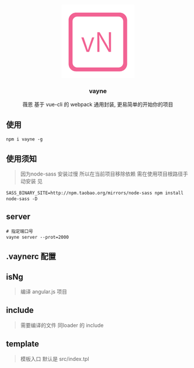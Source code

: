 <p align="center"><a href="https://github.com/xierenyuan/vayne/" target="_blank"><img src="./lib/config/vn.png"></a></p>
<h3 align="center">vayne</h3>
<p align="center">
  薇恩 基于 vue-cli 的 webpack 通用封装,  更易简单的开始你的项目
</p>

## 使用

```shell
npm i vayne -g
```

## 使用须知
> 因为node-sass 安装过慢 所以在当前项目移除依赖 需在使用项目根路径手动安装 见

```shell
SASS_BINARY_SITE=http://npm.taobao.org/mirrors/node-sass npm install node-sass -D
```

## server

```shell
# 指定端口号
vayne server --prot=2000
```


## .vaynerc 配置

## isNg 
> 编译 angular.js 项目

## include
>  需要编译的文件 同loader 的 include

## template
> 模板入口 默认是 src/index.tpl